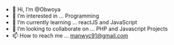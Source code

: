 - 👋 Hi, I’m @Obwoya
- 👀 I’m interested in ... Programming
- 🌱 I’m currently learning ... reactJS and JavaScript
- 💞️ I’m looking to collaborate on ... PHP and Javascript Projects
- 📫 How to reach me ... manwyc91@gmail.com

<!---
Obwoya/Obwoya is a ✨ special ✨ repository because its `README.md` (this file) appears on your GitHub profile.
You can click the Preview link to take a look at your changes.
--->
